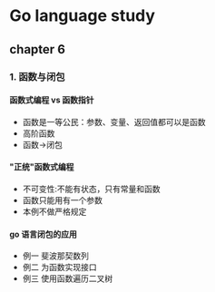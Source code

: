 # Go language study

## chapter 6  

### 1. 函数与闭包

#### 函数式编程 vs 函数指针

* 函数是一等公民：参数、变量、返回值都可以是函数
* 高阶函数
* 函数->闭包
#### "正统"函数式编程
* 不可变性:不能有状态，只有常量和函数
* 函数只能用有一个参数
* 本例不做严格规定

#### go 语言闭包的应用
* 例一 斐波那契数列
* 例二 为函数实现接口
* 例三 使用函数遍历二叉树



